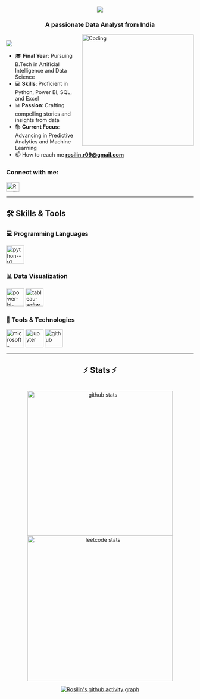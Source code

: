 <!--
[![MasterHead](https://firebasestorage.googleapis.com/v0/b/flexi-coding.appspot.com/o/dempgi7-520f8d5f-63d4-4453-8822-dbc149ae27f8.gif?alt=media&token=91c0c7b2-93c3-4029-b011-1a8703c5730d)](https://rishavchanda.io)
-->
<h1 align="center">
    <img src="https://readme-typing-svg.herokuapp.com/?font=Righteous&size=35&center=true&vCenter=true&width=500&height=70&duration=4000&lines=Hi+There!+😸;+I'm+Rosilin🌹!;" />
</h1>

<h3 align="center">A passionate Data Analyst from India</h3>
<img align="right" alt="Coding" width="300" height="300" src="https://img.freepik.com/premium-photo/woman-illustration-sitting-office-desk-with-laptop-white-background_1159984-681.jpg?w=2000">

<br/>

<img align="left" src="https://visitor-badge.laobi.icu/badge?page_id=rosilin09.rosilin09" />

<br/>

- 🎓 **Final Year**: Pursuing B.Tech in Artificial Intelligence and Data Science  
- 💻 **Skills**: Proficient in Python, Power BI, SQL, and Excel  
- 📊 **Passion**: Crafting compelling stories and insights from data  
- 📚 **Current Focus**: Advancing in Predictive Analytics and Machine Learning  
- 📫 How to reach me **rosilin.r09@gmail.com**

<h3 align="left">Connect with me:</h3>
<p align="left">
<a href="https://linkedin.com/in/rosilin-r09" target="blank"><img align="center" src="https://raw.githubusercontent.com/rahuldkjain/github-profile-readme-generator/master/src/images/icons/Social/linked-in-alt.svg" alt="Rosilin" height="25" width="35" /></a>

---

## 🛠️ Skills & Tools

### 💻 Programming Languages
<img width="48" height="48" src="https://img.icons8.com/color/48/python--v1.png" alt="python--v1"/>

### 📊 Data Visualization
<img width="48" height="48" src="https://img.icons8.com/fluency/48/power-bi-2021.png" alt="power-bi-2021"/> <img width="48" height="48" src="https://img.icons8.com/color/48/tableau-software.png" alt="tableau-software"/> 

### 🧰 Tools & Technologies
<img width="48" height="48" src="https://img.icons8.com/color/48/microsoft-excel-2019--v1.png" alt="microsoft-excel-2019--v1"/> <img width="48" height="48" src="https://img.icons8.com/fluency/48/jupyter.png" alt="jupyter"/> <img width="48" height="48" src="https://img.icons8.com/sf-regular-filled/48/github.png" alt="github"/>

---

<h2 align="center">⚡ Stats ⚡</h2>
<br>
<div align=center>
  <img width=390 src="https://github-readme-stats.vercel.app/api/top-langs?username=rosilin09&show_icons=true&locale=en&layout=compact&theme=tokyonight" alt="github stats"/>


  <img width=390 src="https://leetcard.jacoblin.cool/Rosilin09?theme=dark&font=Tiro%20Tamil" alt="leetcode stats" />
  <br/>

[![Rosilin's github activity graph](https://github-readme-activity-graph.vercel.app/graph?username=rosilin09&bg_color=231f1f&color=bcd7d7&line=63a0bb&point=b6c5d3&area=true&hide_border=true)](https://github.com/ashutosh00710/github-readme-activity-graph)
